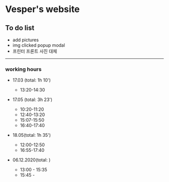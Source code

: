# Vesper's website

To do list
-----------

* add pictures
* img clicked popup modal
* 프린터 프론트 사진 대체

---------------

### working hours
* 17.03 (total: 1h 10')
  - 13:20-14:30

* 17.05 (total: 3h 23')
  - 10:20-11:20
  - 12:40-13:20
  - 15:07-15:50
  - 16:40-17:40

* 18.05(total: 1h 35')
  - 12:00-12:50
  - 16:55-17:40

* 06.12.2020(total: )
  - 13:00 - 15:35
  - 15:45 -
